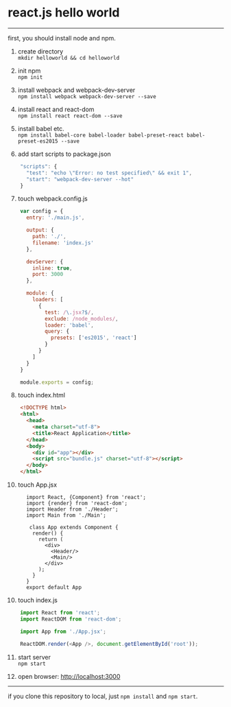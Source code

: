 # react.js hello world
---
first, you should install node and npm.

1. create directory  
    `mkdir helloworld && cd helloworld`

2. init npm  
    `npm init`

3. install webpack and webpack-dev-server  
    `npm install webpack webpack-dev-server --save`

4. install react and react-dom  
    `npm install react react-dom --save`

5. install babel etc.  
    `npm install babel-core babel-loader babel-preset-react babel-preset-es2015 --save`

6. add start scripts to package.json
```javascript
    "scripts": {
      "test": "echo \"Error: no test specified\" && exit 1",
      "start": "webpack-dev-server --hot"
    }
```

7. touch webpack.config.js
```javascript
    var config = {
      entry: './main.js',

      output: {
        path: './',
        filename: 'index.js'
      },

      devServer: {
        inline: true,
        port: 3000
      },

      module: {
        loaders: [
          {
            test: /\.jsx?$/,
            exclude: /node_modules/,
            loader: 'babel',
            query: {
              presets: ['es2015', 'react']
            }
          }
        ]
      }
    }

    module.exports = config;
```

8. touch index.html
```html
    <!DOCTYPE html>
    <html>
      <head>
        <meta charset="utf-8">
        <title>React Application</title>
      </head>
      <body>
        <div id="app"></div>
        <script src="bundle.js" charset="utf-8"></script>
      </body>
    </html>
```
10. touch App.jsx
```javascipt
      import React, {Component} from 'react';
      import {render} from 'react-dom';
      import Header from './Header';
      import Main from './Main';

       class App extends Component {
        render() {
          return (
            <div>
              <Header/>
              <Main/>
            </div>
          );
        }
      }
      export default App
```

10. touch index.js
```javascript
    import React from 'react';
    import ReactDOM from 'react-dom';

    import App from './App.jsx';

    ReactDOM.render(<App />, document.getElementById('root'));
```

11. start server  
    `npm start`

12. open browser: [http://localhost:3000](http://localhost:3000)

---
if you clone this repository to local, just `npm install` and `npm start`.
